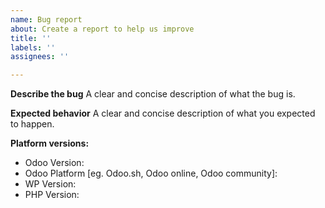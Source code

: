 ```yaml
---
name: Bug report
about: Create a report to help us improve
title: ''
labels: ''
assignees: ''

---
```


**Describe the bug**
A clear and concise description of what the bug is.

**Expected behavior**
A clear and concise description of what you expected to happen.

**Platform versions:**
 - Odoo Version: 
 - Odoo Platform [eg. Odoo.sh, Odoo online, Odoo community]: 
 - WP Version: 
 - PHP Version:
